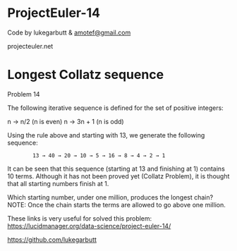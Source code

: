 # ProjectEuler-14

Code by lukegarbutt & amotef@gmail.com

projecteuler.net

# Longest Collatz sequence
Problem 14


The following iterative sequence is defined for the set of positive integers:

n → n/2 (n is even)
n → 3n + 1 (n is odd)

Using the rule above and starting with 13, we generate the following sequence:

            13 → 40 → 20 → 10 → 5 → 16 → 8 → 4 → 2 → 1

It can be seen that this sequence (starting at 13 and finishing at 1) contains 10 terms. 
Although it has not been proved yet (Collatz Problem), it is thought that all starting numbers finish at 1.

Which starting number, under one million, produces the longest chain?
NOTE: Once the chain starts the terms are allowed to go above one million.

These links is very useful for solved this problem:
https://lucidmanager.org/data-science/project-euler-14/

https://github.com/lukegarbutt
